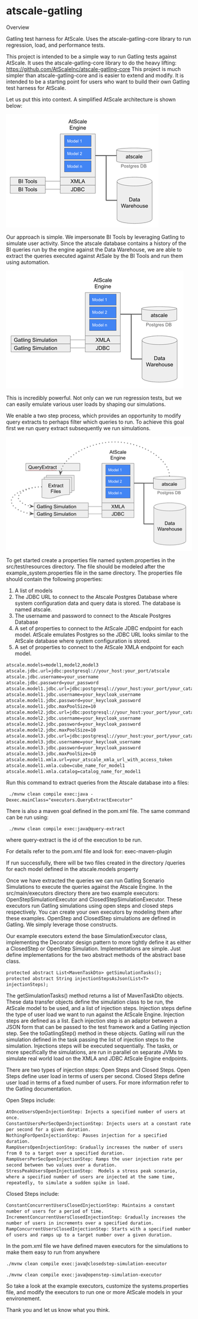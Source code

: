 # atscale-gatling
Overview

Gatling test harness for AtScale. Uses the atscale-gatling-core library to run regression, load, and performance tests.

This project is intended to be a simple way to run Gatling tests against AtScale.  It uses the atscale-gatling-core library to do the heavy lifting: https://github.com/AtScaleInc/atscale-gatling-core  This project is much simpler than atscale-gatling-core and is easier to extend and modify.  It is intended to be a starting point for users who want to build their own Gatling test harness for AtScale.

Let us put this into context.  A simplified AtScale architecture is shown below:

![img.png](img.png)

Our approach is simple.  We impersonate BI Tools by leveraging Gatling to simulate user activity.  Since the atscale database contains a history of the BI queries run by the engine against the Data Warehouse, we are able to extract the queries executed against AtSale by the BI Tools and run them using automation.

![img_1.png](img_1.png)

This is incredibly powerful.  Not only can we run regression tests, but we can easily emulate various user loads by shaping our simulations.

We enable a two step process, which provides an opportunity to modify query extracts to perhaps filter which queries to run.  To achieve this goal first we run query extract subsequently we run simulations.

![img_2.png](img_2.png)

To get started create a properties file named system.properties in the src/test/resources directory.  The file should be modeled after the example_system.properties file in the same directory.  The properties file should contain the following properties:
1. A list of models
2. The JDBC URL to connect to the Atscale Postgres Database where system configuration data and query data is stored.  The database is named atscale.
3. The username and password to connect to the Atscale Postgres Database
4. A set of properties to connect to the AtScale JDBC endpoint for each model.  AtScale emulates Postgres so the JDBC URL looks similar to the AtScale database where system configuration is stored.
5. A set of properties to connect to the AtScale XMLA endpoint for each model.

```
atscale.models=model1,model2,model3
atscale.jdbc.url=jdbc:postgresql://your_host:your_port/atscale
atscale.jdbc.username=your_username
atscale.jdbc.password=your_password
atscale.model1.jdbc.url=jdbc:postgresql://your_host:your_port/your_catalog
atscale.model1.jdbc.username=your_keycloak_username
atscale.model1.jdbc.password=your_keycloak_password
atscale.model1.jdbc.maxPoolSize=10
atscale.model2.jdbc.url=jdbc:postgresql://your_host:your_port/your_catalog
atscale.model2.jdbc.username=your_keycloak_username
atscale.model2.jdbc.password=your_keycloak_password
atscale.model2.jdbc.maxPoolSize=10
atscale.model3.jdbc.url=jdbc:postgresql://your_host:your_port/your_catalog
atscale.model3.jdbc.username=your_keycloak_username
atscale.model3.jdbc.password=yuor_keycloak_password
atscale.model3.jdbc.maxPoolSize=10
atscale.model1.xmla.url=your_atscale_xmla_url_with_access_token
atscale.model1.xmla.cube=cube_name_for_model1
atscale.model1.xmla.catalog=catalog_name_for_model1
```  

Run this command to extract queries from the Atscale database into a files:
```shell
 ./mvnw clean compile exec:java -Dexec.mainClass="executors.QueryExtractExecutor"
```
There is also a maven goal defined in the pom.xml file.  The same command can be run using:
```shell
 ./mvnw clean compile exec:java@query-extract
```
where query-extract is the id of the execution to be run.

For details refer to the pom.xml file and look for:  <artifactId>exec-maven-plugin</artifactId>

If run successfully, there will be two files created in the directory /queries for each model defined in the atscale.models property

Once we have extracted the queries we can run Gatling Scenario Simulations to execute the queries against the Atscale Engine.  In the src/main/executors directory there are two example executors: OpenStepSimulationExecutor and ClosedStepSimulationExecutor.  These executors run Gatling simulations using open steps and closed steps respectively.  You can create your own executors by modeling them after these examples.  OpenStep and ClosedStep simulations are defined in Gatling.  We simply leverage those constructs.

Our example executors extend the base SimulationExecutor class, implementing the Decorator design pattern to more tightly define it as either a ClosedStep or OpenStep Simulation.  Implementations are simple.  Just define implementations  for the two abstract methods of the abstract base class.
```
protected abstract List<MavenTaskDto> getSimulationTasks(); 
protected abstract String injectionStepsAsJson(List<T> injectionSteps);
```

The getSimulationTasks() method returns a list of MavenTaskDto objects.  These data transfer objects define the simulation class to be run, the AtScale model to be used, and a list of injection steps.  Injection steps define the type of user load we want to run against the AtScale Engine.  Injection steps are defined as a list.  Each injection step is an adaptor between a JSON form that can be passed to the test framework and a Gatling injection step.  See the toGatlingStep() method in these objects.  Gatling will run the simulation defined in the task passing the list of injection steps to the simulation.  Injections steps will be executed sequentially.  The tasks, or more specifically the simulations, are run in parallel on separate JVMs to simulate real world load on the XMLA and JDBC AtScale Engine endpoints.

There are two types of injection steps: Open Steps and Closed Steps.  Open Steps define user load in terms of users per second.  Closed Steps define user load in terms of a fixed number of users.  For more information refer to the Gatling documentation.
                        
Open Steps include:
```
AtOnceUsersOpenInjectionStep: Injects a specified number of users at once.
ConstantUsersPerSecOpenInjectionStep: Injects users at a constant rate per second for a given duration.
NothingForOpenInjectionStep: Pauses injection for a specified duration.  
RampUsersOpenInjectionStep: Gradually increases the number of users from 0 to a target over a specified duration.
RampUsersPerSecOpenInjectionStep: Ramps the user injection rate per second between two values over a duration.
StressPeakUsersOpenInjectionStep:  Models a stress peak scenario, where a specified number of users are injected at the same time, repeatedly, to simulate a sudden spike in load.
```

Closed Steps include:
```
ConstantConcurrentUsersClosedInjectionStep: Maintains a constant number of users for a period of time.
IncrementConcurrentUsersClosedInjectionStep: Gradually increases the number of users in increments over a specified duration.
RampConcurrentUsersClosedInjectionStep: Starts with a specified number of users and ramps up to a target number over a given duration.
```

In the pom.xml file we have defined maven executors for the simulations to make them easy to run from anywhere       
```shell                                       
./mvnw clean compile exec:java@closedstep-simulation-executor
```

``` shell
./mvnw clean compile exec:java@openstep-simulation-executor  
```

So take a look at the example executors, customize the systems.properties file, and modify the executors to run one or more AtScale models in your environement.

Thank you and let us know what you think.
